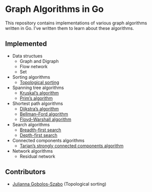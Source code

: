 Graph Algorithms in Go 
======================

This repository contains implementations of various graph algorithms written
in Go. I’ve written them to learn about these algorithms.

Implemented
-----------

* Data structues
  * Graph and Digraph
  * Flow network
  * Set
* Sorting algorithms
  * [Topological sorting](http://en.wikipedia.org/wiki/Topological_sorting)
* Spanning tree algorithms
  * [Kruskal’s algorithm](http://en.wikipedia.org/wiki/Kruskal%27s_algorithm)
  * [Prim’s algorithm](http://en.wikipedia.org/wiki/Prim%27s_algorithm)
* Shortest path algorithms
  * [Dijkstra’s algorithm](http://en.wikipedia.org/wiki/Dijkstra%27s_algorithm)
  * [Bellman–Ford algorithm](http://en.wikipedia.org/wiki/Bellman%E2%80%93Ford_algorithm)
  * [Floyd–Warshall algorithm](http://en.wikipedia.org/wiki/Floyd%E2%80%93Warshall_algorithm)
* Search algorithms
  * [Breadth-first search](http://en.wikipedia.org/wiki/Breadth-first_search)
  * [Depth-first search](http://en.wikipedia.org/wiki/Depth-first_search)
* Connected components algorithms
  * [Tarjan’s strongly connected components algorithm](http://en.wikipedia.org/wiki/Tarjan%27s_strongly_connected_components_algorithm)
* Network algorithms
  * Residual network

Contributors
------------

* [Julianna Gobolos-Szabo](https://github.com/gszjulcsi) (Topological sorting)
